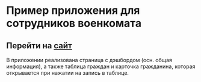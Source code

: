# Пример приложения для сотрудников военкомата

## Перейти на [сайт](https://che4ve.github.io/dashboard)

В приложении реализована страница с дэшбордом (осн. общая информация), а также таблица граждан и карточка гражданина, которая открывается при нажатии на запись в таблице.

